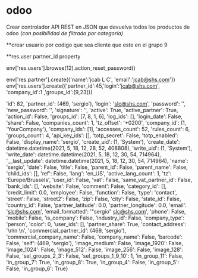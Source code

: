 # odoo
Crear controlador API REST en JSON que devuelva todos los productos de odoo 
*(con posibilidad de filtrado por categoría)*




**crear usuario por codigo que sea cliente
que este en el grupo 9

**res.user
partner_id
property


env['res.users'].browse(12).action_reset_password()

env['res.partner'].create({'name':'jcab L C', 'email':'jcab@shs.com'})
env['res.users'].create({'partner_id':45,'login':'jcab@shs.com', 'company_id':1 ,'groups_id':[9,23]})

'id': 82,
  'partner_id': (469, 'sergio'),
  'login': 'slc@shs.com',
  'password': '',
  'new_password': '',
  'signature': '',
  'active': True,
  'active_partner': True,
  'action_id': False,
  'groups_id': [7, 8, 1, 6],
  'log_ids': [],
  'login_date': False,
  'share': False,
  'companies_count': 1,
  'tz_offset': '+0200',
  'company_id': (1, 'YourCompany'),
  'company_ids': [1],
  'accesses_count': 52,
  'rules_count': 6,
  'groups_count': 4,
  'api_key_ids': [],
  'totp_secret': False,
  'totp_enabled': False,
  'display_name': 'sergio',
  'create_uid': (1, 'System'),
  'create_date': datetime.datetime(2021, 5, 18, 12, 28, 52, 408808),
  'write_uid': (1, 'System'),
  'write_date': datetime.datetime(2021, 5, 18, 12, 30, 54, 714964),
  '__last_update': datetime.datetime(2021, 5, 18, 12, 30, 54, 714964),
  'name': 'sergio',
  'date': False,
  'title': False,
  'parent_id': False,
  'parent_name': False,
  'child_ids': [],
  'ref': False,
  'lang': 'en_US',
  'active_lang_count': 1,
  'tz': 'Europe/Brussels',
  'user_id': False,
  'vat': False,
  'same_vat_partner_id': False,
  'bank_ids': [],
  'website': False,
  'comment': False,
  'category_id': [],
  'credit_limit': 0.0,
  'employee': False,
  'function': False,
  'type': 'contact',
  'street': False,
  'street2': False,
  'zip': False,
  'city': False,
  'state_id': False,
  'country_id': False,
  'partner_latitude': 0.0,
  'partner_longitude': 0.0,
  'email': 'slc@shs.com',
  'email_formatted': '"sergio" <slc@shs.com>',
  'phone': False,
  'mobile': False,
  'is_company': False,
  'industry_id': False,
  'company_type': 'person',
  'color': 0,
  'user_ids': [],
  'partner_share': True,
  'contact_address': '\n\n  \n',
  'commercial_partner_id': (469, 'sergio'),
  'commercial_company_name': False,
  'company_name': False,
  'barcode': False,
  'self': (469, 'sergio'),
  'image_medium': False,
  'image_1920': False,
  'image_1024': False,
  'image_512': False,
  'image_256': False,
  'image_128': False,
  'sel_groups_2_3': False,
  'sel_groups_1_9_10': 1,
  'in_group_11': False,
  'in_group_7': True,
  'in_group_8': True,
  'in_group_4': False,
  'in_group_5': False,
  'in_group_6': True}